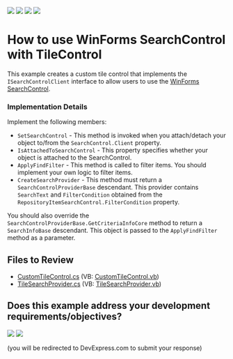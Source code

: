 <!-- default badges list -->
![](https://img.shields.io/endpoint?url=https://codecentral.devexpress.com/api/v1/VersionRange/128617818/15.1.5%2B)
[![](https://img.shields.io/badge/Open_in_DevExpress_Support_Center-FF7200?style=flat-square&logo=DevExpress&logoColor=white)](https://supportcenter.devexpress.com/ticket/details/T273248)
[![](https://img.shields.io/badge/📖_How_to_use_DevExpress_Examples-e9f6fc?style=flat-square)](https://docs.devexpress.com/GeneralInformation/403183)
[![](https://img.shields.io/badge/💬_Leave_Feedback-feecdd?style=flat-square)](#does-this-example-address-your-development-requirementsobjectives)
<!-- default badges end -->

# How to use WinForms SearchControl with TileControl

This example creates a custom tile control that implements the `ISearchControlClient` interface to allow users to use the [WinForms SearchControl](https://docs.devexpress.com/WindowsForms/DevExpress.XtraEditors.SearchControl). 

### Implementation Details

Implement the following members:

 - `SetSearchControl` - This method is invoked when you attach/detach your object to/from the `SearchControl.Client` property.
 - `IsAttachedToSearchControl` - This property specifies whether your object is attached to the SearchControl.
 - `ApplyFindFilter` - This method is called to filter items. You should implement your own logic to filter items.
 - `CreateSearchProvider` - This method must return a `SearchControlProviderBase` descendant. This provider contains `SearchText` and `FilterCondition` obtained from the `RepositoryItemSearchControl.FilterCondition` property.

You should also override the `SearchControlProviderBase.GetCriteriaInfoCore` method to return a `SearchInfoBase` descendant. This object is passed to the `ApplyFindFilter` method as a parameter.


## Files to Review

* [CustomTileControl.cs](./CS/CustomTileControl.cs) (VB: [CustomTileControl.vb](./VB/CustomTileControl.vb))
* [TileSearchProvider.cs](./CS/TileSearchProvider.cs) (VB: [TileSearchProvider.vb](./VB/TileSearchProvider.vb))
<!-- feedback -->
## Does this example address your development requirements/objectives?

[<img src="https://www.devexpress.com/support/examples/i/yes-button.svg"/>](https://www.devexpress.com/support/examples/survey.xml?utm_source=github&utm_campaign=winforms-tilecontrol-support-searchcontrol&~~~was_helpful=yes) [<img src="https://www.devexpress.com/support/examples/i/no-button.svg"/>](https://www.devexpress.com/support/examples/survey.xml?utm_source=github&utm_campaign=winforms-tilecontrol-support-searchcontrol&~~~was_helpful=no)

(you will be redirected to DevExpress.com to submit your response)
<!-- feedback end -->
